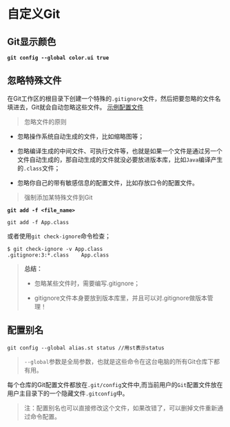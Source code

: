 # 自定义Git
## Git显示颜色
**`git config --global color.ui true`**
## 忽略特殊文件
在Git工作区的根目录下创建一个特殊的`.gitignore`文件，然后把要忽略的文件名填进去，Git就会自动忽略这些文件。
[示例配置文件](https://github.com/github/gitignore)  

> 忽略文件的原则

+ 忽略操作系统自动生成的文件，比如缩略图等；

+ 忽略编译生成的中间文件、可执行文件等，也就是如果一个文件是通过另一个文件自动生成的，那自动生成的文件就没必要放进版本库，比如`Java`编译产生的`.class`文件；
+ 忽略你自己的带有敏感信息的配置文件，比如存放口令的配置文件。

> 强制添加某特殊文件到Git

**`git add -f <file_name>`**
```
git add -f App.class
```
或者使用`git check-ignore`命令检查；
```
$ git check-ignore -v App.class
.gitignore:3:*.class    App.class
```
> **总结：**  
> + 忽略某些文件时，需要编写.gitignore；
> 
> + gitignore文件本身要放到版本库里，并且可以对.gitignore做版本管理！

## 配置别名
```
git config --global alias.st status //用st表示status
```
> `--global`参数是全局参数，也就是这些命令在这台电脑的所有Git仓库下都有用。

每个仓库的Git配置文件都放在`.git/config`文件中,而当前用户的`Git`配置文件放在用户主目录下的一个隐藏文件`.gitconfig`中。  
> 注：配置别名也可以直接修改这个文件，如果改错了，可以删掉文件重新通过命令配置。